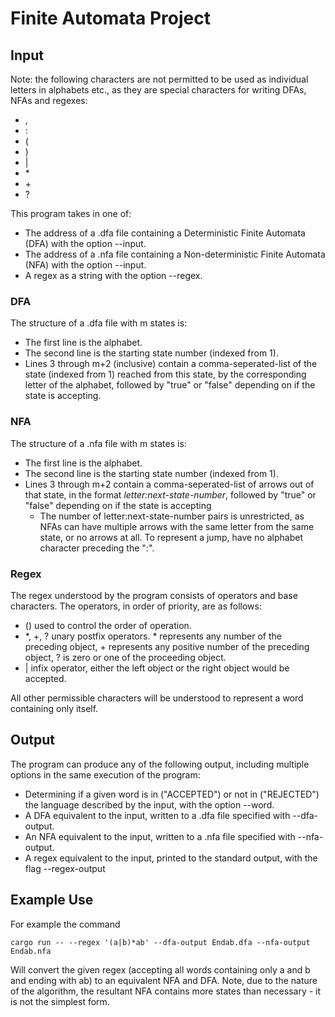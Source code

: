# Finite Automata Project

## Input

Note: the following characters are not permitted to be used as individual letters in alphabets etc., as they are special characters for writing DFAs, NFAs and regexes:
 - ,
 - :
 - (
 - )
 - |
 - \*
 - \+
 - ?

This program takes in one of: 
- The address of a .dfa file containing a Deterministic Finite Automata (DFA) with the option --input.
- The address of a .nfa file containing a Non-deterministic Finite Automata (NFA) with the option --input.
- A regex as a string with the option --regex.

### DFA

 The structure of a .dfa file with m states is:
 - The first line is the alphabet.
 - The second line is the starting state number (indexed from 1).
 - Lines 3 through m+2 (inclusive) contain a comma-seperated-list of the state (indexed from 1) reached from this state, by the corresponding letter of the alphabet, followed by "true" or "false" depending on if the state is accepting.

### NFA

 The structure of a .nfa file with m states is:
 - The first line is the alphabet.
 - The second line is the starting state number (indexed from 1).
 - Lines 3 through m+2 contain a comma-seperated-list of arrows out of that state, in the format _letter:next-state-number_, followed by "true" or "false" depending on if the state is accepting
   - The number of letter:next-state-number pairs is unrestricted, as NFAs can have multiple arrows with the same letter from the same state, or no arrows at all. To represent a jump, have no alphabet character preceding the ":".

### Regex

The regex understood by the program consists of operators and base characters. The operators, in order of priority, are as follows:
- () used to control the order of operation.
- *, +, ? unary postfix operators. * represents any number of the preceding object, + represents any positive number of the preceding object, ? is zero or one of the proceeding object.
- | infix operator, either the left object or the right object would be accepted.

All other permissible characters will be understood to represent a word containing only itself.

## Output

The program can produce any of the following output, including multiple options in the same execution of the program:
- Determining if a given word is in ("ACCEPTED") or not in ("REJECTED") the language described by the input, with the option --word.
- A DFA equivalent to the input, written to a .dfa file specified with --dfa-output.
- An NFA equivalent to the input, written to a .nfa file specified with --nfa-output.
- A regex equivalent to the input, printed to the standard output, with the flag --regex-output

## Example Use

For example the command

`cargo run -- --regex '(a|b)*ab' --dfa-output Endab.dfa --nfa-output Endab.nfa`

Will convert the given regex (accepting all words containing only a and b and ending with ab) to an equivalent NFA and DFA. Note, due to the nature of the algorithm, the resultant NFA contains more states than necessary - it is not the simplest form.
